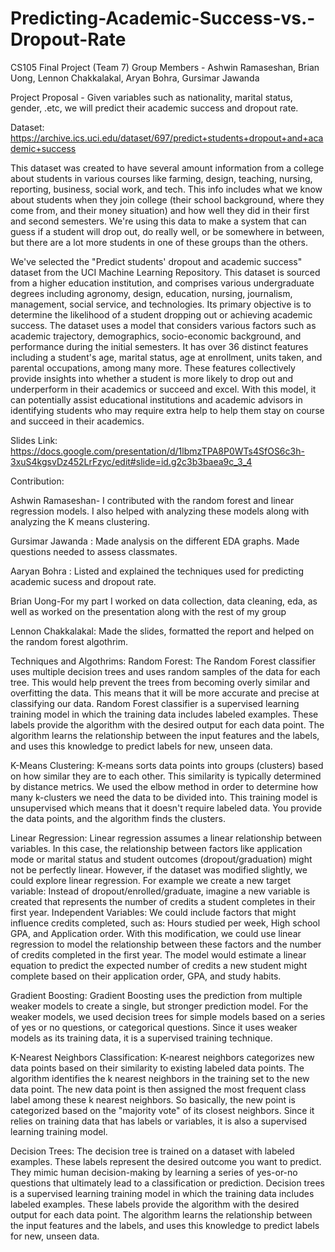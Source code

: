 # Predicting-Academic-Success-vs.-Dropout-Rate

CS105 Final Project (Team 7) Group Members - Ashwin Ramaseshan, Brian Uong, Lennon Chakkalakal, Aryan Bohra, Gursimar Jawanda

Project Proposal - Given variables such as nationality, marital status, gender, .etc, we will predict their academic success and dropout rate.

Dataset: https://archive.ics.uci.edu/dataset/697/predict+students+dropout+and+academic+success

This dataset was created to have several amount information from a college about students in various courses like farming, design, teaching, nursing, reporting, business, social work, and tech. This info includes what we know about students when they join college (their school background, where they come from, and their money situation) and how well they did in their first and second semesters. We're using this data to make a system that can guess if a student will drop out, do really well, or be somewhere in between, but there are a lot more students in one of these groups than the others.

We've selected the "Predict students' dropout and academic success" dataset from the UCI Machine Learning Repository. This dataset is sourced from a higher education institution, and comprises various undergraduate degrees including agronomy, design, education, nursing, journalism, management, social service, and technologies. Its primary objective is to determine the likelihood of a student dropping out or achieving academic success. The dataset uses a model that considers various factors such as academic trajectory, demographics, socio-economic background, and performance during the initial semesters. It has over 36 distinct features including a student's age, marital status, age at enrollment, units taken, and parental occupations, among many more. These features collectively provide insights into whether a student is more likely to drop out and underperform in their academics or succeed and excel. With this model, it can potentially assist educational institutions and academic advisors in identifying students who may require extra help to help them stay on course and succeed in their academics.

Slides Link: https://docs.google.com/presentation/d/1lbmzTPA8P0WTs4SfOS6c3h-3xuS4kgsvDz452LrFzyc/edit#slide=id.g2c3b3baea9c_3_4

Contribution:

Ashwin Ramaseshan- I contributed with the random forest and linear regression models. I also helped with analyzing these models along with analyzing the K means clustering.

Gursimar Jawanda : Made analysis on the different EDA graphs. Made questions needed to assess classmates.

Aaryan Bohra : Listed and explained the techniques used for predicting academic sucess and dropout rate.

Brian Uong-For my part I worked on data collection, data cleaning, eda, as well as worked on the presentation along with the rest of my group

Lennon Chakkalakal: Made the slides, formatted the report and helped on the random forest algothrim.

Techniques and Algothrims: Random Forest: The Random Forest classifier uses multiple decision trees and uses random samples of the data for each tree. This would help prevent the trees from becoming overly similar and overfitting the data. This means that it will be more accurate and precise at classifying our data. Random Forest classifier is a supervised learning training model in which the training data includes labeled examples. These labels provide the algorithm with the desired output for each data point. The algorithm learns the relationship between the input features and the labels, and uses this knowledge to predict labels for new, unseen data.

K-Means Clustering: K-means sorts data points into groups (clusters) based on how similar they are to each other. This similarity is typically determined by distance metrics. We used the elbow method in order to determine how many k-clusters we need the data to be divided into. This training model is unsupervised which means that it doesn't require labeled data. You provide the data points, and the algorithm finds the clusters.

Linear Regression: Linear regression assumes a linear relationship between variables. In this case, the relationship between factors like application mode or marital status and student outcomes (dropout/graduation) might not be perfectly linear. However, if the dataset was modified slightly, we could explore linear regression. For example we create a new target variable: Instead of dropout/enrolled/graduate, imagine a new variable is created that represents the number of credits a student completes in their first year. Independent Variables: We could include factors that might influence credits completed, such as: Hours studied per week, High school GPA, and Application order. With this modification, we could use linear regression to model the relationship between these factors and the number of credits completed in the first year. The model would estimate a linear equation to predict the expected number of credits a new student might complete based on their application order, GPA, and study habits.

Gradient Boosting: Gradient Boosting uses the prediction from multiple weaker models to create a single, but stronger prediction model. For the weaker models, we used decision trees for simple models based on a series of yes or no questions, or categorical questions. Since it uses weaker models as its training data, it is a supervised training technique.

K-Nearest Neighbors Classification: K-nearest neighbors categorizes new data points based on their similarity to existing labeled data points. The algorithm identifies the k nearest neighbors in the training set to the new data point. The new data point is then assigned the most frequent class label among these k nearest neighbors. So basically, the new point is categorized based on the "majority vote" of its closest neighbors. Since it relies on training data that has labels or variables, it is also a supervised learning training model.

Decision Trees: The decision tree is trained on a dataset with labeled examples. These labels represent the desired outcome you want to predict. They mimic human decision-making by learning a series of yes-or-no questions that ultimately lead to a classification or prediction. Decision trees is a supervised learning training model in which the training data includes labeled examples. These labels provide the algorithm with the desired output for each data point. The algorithm learns the relationship between the input features and the labels, and uses this knowledge to predict labels for new, unseen data.
